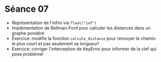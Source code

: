 # Séance 07

- Représentation de l'infini via `float("inf")`
- Implémentation de Bellman-Ford pour calculer les distances dans un graphe pondéré
- Exercice: modifie la fonction `calcule_distance` pour renvoyer le chemin le plus court et pas seulement sa longueur!
- Exercice: corriger l'interception de KeyError pour informer de la clef qui pose problème!